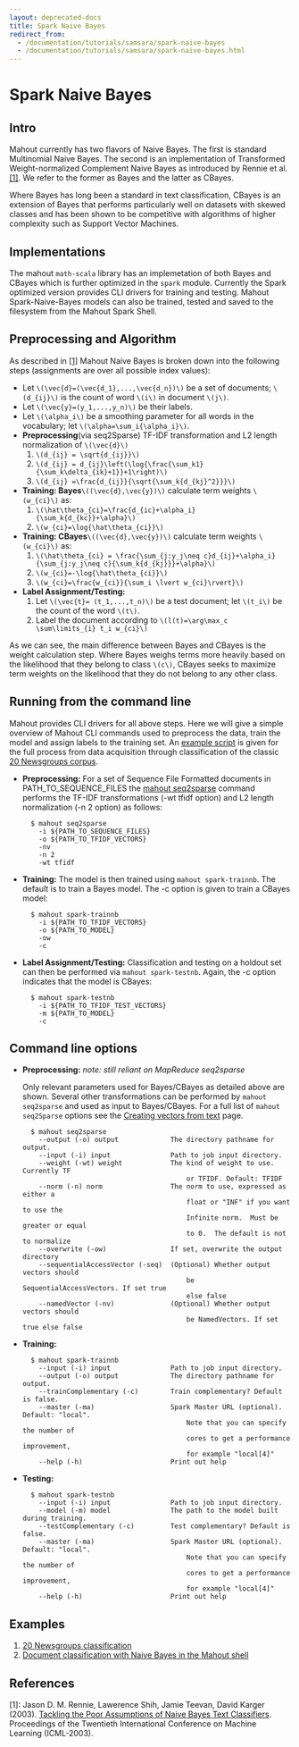 ```yaml
---
layout: deprecated-docs
title: Spark Naive Bayes
redirect_from:
  - /documentation/tutorials/samsara/spark-naive-bayes
  - /documentation/tutorials/samsara/spark-naive-bayes.html
---
```



# Spark Naive Bayes


## Intro

Mahout currently has two flavors of Naive Bayes.  The first is standard Multinomial Naive Bayes. The second is an implementation of Transformed Weight-normalized Complement Naive Bayes as introduced by Rennie et al. [[1]](http://people.csail.mit.edu/jrennie/papers/icml03-nb.pdf). We refer to the former as Bayes and the latter as CBayes.

Where Bayes has long been a standard in text classification, CBayes is an extension of Bayes that performs particularly well on datasets with skewed classes and has been shown to be competitive with algorithms of higher complexity such as Support Vector Machines.


## Implementations
The mahout `math-scala` library has an implemetation of both Bayes and CBayes which is further optimized in the `spark` module. Currently the Spark optimized version provides CLI drivers for training and testing. Mahout Spark-Naive-Bayes models can also be trained, tested and saved to the filesystem from the Mahout Spark Shell.

## Preprocessing and Algorithm

As described in [[1]](http://people.csail.mit.edu/jrennie/papers/icml03-nb.pdf) Mahout Naive Bayes is broken down into the following steps (assignments are over all possible index values):

- Let `\(\vec{d}=(\vec{d_1},...,\vec{d_n})\)` be a set of documents; `\(d_{ij}\)` is the count of word `\(i\)` in document `\(j\)`.
- Let `\(\vec{y}=(y_1,...,y_n)\)` be their labels.
- Let `\(\alpha_i\)` be a smoothing parameter for all words in the vocabulary; let `\(\alpha=\sum_i{\alpha_i}\)`.
- **Preprocessing**(via seq2Sparse) TF-IDF transformation and L2 length normalization of `\(\vec{d}\)`
    1. `\(d_{ij} = \sqrt{d_{ij}}\)`
    2. `\(d_{ij} = d_{ij}\left(\log{\frac{\sum_k1}{\sum_k\delta_{ik}+1}}+1\right)\)`
    3. `\(d_{ij} =\frac{d_{ij}}{\sqrt{\sum_k{d_{kj}^2}}}\)`
- **Training: Bayes**`\((\vec{d},\vec{y})\)` calculate term weights `\(w_{ci}\)` as:
    1. `\(\hat\theta_{ci}=\frac{d_{ic}+\alpha_i}{\sum_k{d_{kc}}+\alpha}\)`
    2. `\(w_{ci}=\log{\hat\theta_{ci}}\)`
- **Training: CBayes**`\((\vec{d},\vec{y})\)` calculate term weights `\(w_{ci}\)` as:
    1. `\(\hat\theta_{ci} = \frac{\sum_{j:y_j\neq c}d_{ij}+\alpha_i}{\sum_{j:y_j\neq c}{\sum_k{d_{kj}}}+\alpha}\)`
    2. `\(w_{ci}=-\log{\hat\theta_{ci}}\)`
    3. `\(w_{ci}=\frac{w_{ci}}{\sum_i \lvert w_{ci}\rvert}\)`
- **Label Assignment/Testing:**
    1. Let `\(\vec{t}= (t_1,...,t_n)\)` be a test document; let `\(t_i\)` be the count of the word `\(t\)`.
    2. Label the document according to `\(l(t)=\arg\max_c \sum\limits_{i} t_i w_{ci}\)`

As we can see, the main difference between Bayes and CBayes is the weight calculation step.  Where Bayes weighs terms more heavily based on the likelihood that they belong to class `\(c\)`, CBayes seeks to maximize term weights on the likelihood that they do not belong to any other class.

## Running from the command line

Mahout provides CLI drivers for all above steps.  Here we will give a simple overview of Mahout CLI commands used to preprocess the data, train the model and assign labels to the training set. An [example script](https://github.com/apache/mahout/blob/master/examples/bin/classify-20newsgroups.sh) is given for the full process from data acquisition through classification of the classic [20 Newsgroups corpus](https://mahout.apache.org/users/classification/twenty-newsgroups.html).

- **Preprocessing:**
For a set of Sequence File Formatted documents in PATH_TO_SEQUENCE_FILES the [mahout seq2sparse](https://mahout.apache.org/users/basics/creating-vectors-from-text.html) command performs the TF-IDF transformations (-wt tfidf option) and L2 length normalization (-n 2 option) as follows:

        $ mahout seq2sparse
          -i ${PATH_TO_SEQUENCE_FILES}
          -o ${PATH_TO_TFIDF_VECTORS}
          -nv
          -n 2
          -wt tfidf

- **Training:**
The model is then trained using `mahout spark-trainnb`.  The default is to train a Bayes model. The -c option is given to train a CBayes model:

        $ mahout spark-trainnb
          -i ${PATH_TO_TFIDF_VECTORS}
          -o ${PATH_TO_MODEL}
          -ow
          -c

- **Label Assignment/Testing:**
Classification and testing on a holdout set can then be performed via `mahout spark-testnb`. Again, the -c option indicates that the model is CBayes:

        $ mahout spark-testnb
          -i ${PATH_TO_TFIDF_TEST_VECTORS}
          -m ${PATH_TO_MODEL}
          -c

## Command line options

- **Preprocessing:** *note: still reliant on MapReduce seq2sparse*

  Only relevant parameters used for Bayes/CBayes as detailed above are shown. Several other transformations can be performed by `mahout seq2sparse` and used as input to Bayes/CBayes.  For a full list of `mahout seq2Sparse` options see the [Creating vectors from text](https://mahout.apache.org/users/basics/creating-vectors-from-text.html) page.

        $ mahout seq2sparse
          --output (-o) output             The directory pathname for output.
          --input (-i) input               Path to job input directory.
          --weight (-wt) weight            The kind of weight to use. Currently TF
                                               or TFIDF. Default: TFIDF
          --norm (-n) norm                 The norm to use, expressed as either a
                                               float or "INF" if you want to use the
                                               Infinite norm.  Must be greater or equal
                                               to 0.  The default is not to normalize
          --overwrite (-ow)                If set, overwrite the output directory
          --sequentialAccessVector (-seq)  (Optional) Whether output vectors should
                                               be SequentialAccessVectors. If set true
                                               else false
          --namedVector (-nv)              (Optional) Whether output vectors should
                                               be NamedVectors. If set true else false

- **Training:**

        $ mahout spark-trainnb
          --input (-i) input               Path to job input directory.
          --output (-o) output             The directory pathname for output.
          --trainComplementary (-c)        Train complementary? Default is false.
          --master (-ma)                   Spark Master URL (optional). Default: "local".
                                               Note that you can specify the number of
                                               cores to get a performance improvement,
                                               for example "local[4]"
          --help (-h)                      Print out help

- **Testing:**

        $ mahout spark-testnb
          --input (-i) input               Path to job input directory.
          --model (-m) model               The path to the model built during training.
          --testComplementary (-c)         Test complementary? Default is false.
          --master (-ma)                   Spark Master URL (optional). Default: "local".
                                               Note that you can specify the number of
                                               cores to get a performance improvement,
                                               for example "local[4]"
          --help (-h)                      Print out help

## Examples
1. [20 Newsgroups classification](https://github.com/apache/mahout/blob/master/examples/bin/classify-20newsgroups.sh)
2. [Document classification with Naive Bayes in the Mahout shell](https://github.com/apache/mahout/blob/master/examples/bin/spark-document-classifier.mscala)


## References

[1]: Jason D. M. Rennie, Lawerence Shih, Jamie Teevan, David Karger (2003). [Tackling the Poor Assumptions of Naive Bayes Text Classifiers](http://people.csail.mit.edu/jrennie/papers/icml03-nb.pdf). Proceedings of the Twentieth International Conference on Machine Learning (ICML-2003).

